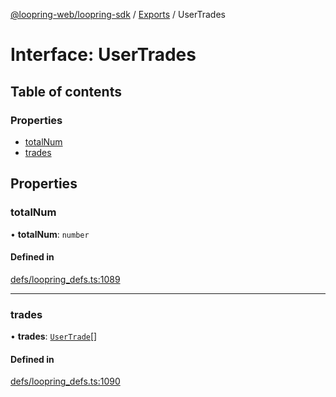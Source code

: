 [@loopring-web/loopring-sdk](../README.md) / [Exports](../modules.md) / UserTrades

# Interface: UserTrades

## Table of contents

### Properties

- [totalNum](UserTrades.md#totalnum)
- [trades](UserTrades.md#trades)

## Properties

### totalNum

• **totalNum**: `number`

#### Defined in

[defs/loopring_defs.ts:1089](https://github.com/Loopring/loopring_sdk/blob/904c903/src/defs/loopring_defs.ts#L1089)

___

### trades

• **trades**: [`UserTrade`](UserTrade.md)[]

#### Defined in

[defs/loopring_defs.ts:1090](https://github.com/Loopring/loopring_sdk/blob/904c903/src/defs/loopring_defs.ts#L1090)
